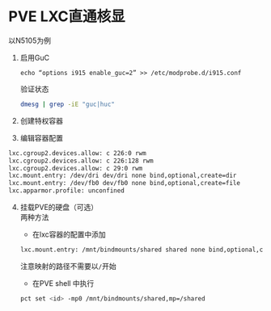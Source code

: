 # PVE LXC直通核显

以N5105为例

1. 启用GuC

    ```
    echo “options i915 enable_guc=2” >> /etc/modprobe.d/i915.conf
    ```
    验证状态
    ```bash
    dmesg | grep -iE "guc|huc"
    ```
2. 创建特权容器
3. 编辑容器配置
```bash
lxc.cgroup2.devices.allow: c 226:0 rwm
lxc.cgroup2.devices.allow: c 226:128 rwm
lxc.cgroup2.devices.allow: c 29:0 rwm
lxc.mount.entry: /dev/dri dev/dri none bind,optional,create=dir
lxc.mount.entry: /dev/fb0 dev/fb0 none bind,optional,create=file
lxc.apparmor.profile: unconfined
```

4. 挂载PVE的硬盘（可选）  
两种方法
    * 在lxc容器的配置中添加

    ```bash
    lxc.mount.entry: /mnt/bindmounts/shared shared none bind,optional,create=dir
    ```
    注意映射的路径不需要以`/`开始

    * 在PVE shell 中执行
    ```bash
    pct set <id> -mp0 /mnt/bindmounts/shared,mp=/shared
    ```